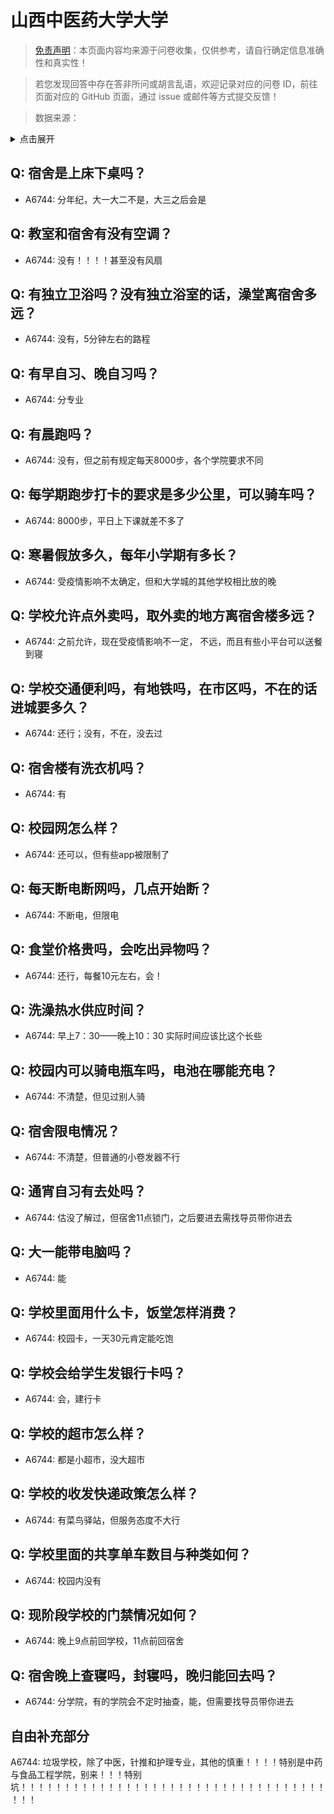 # 山西中医药大学大学

> [免责声明](https://colleges.chat/#_3)：本页面内容均来源于问卷收集，仅供参考，请自行确定信息准确性和真实性！

> 若您发现回答中存在答非所问或胡言乱语，欢迎记录对应的问卷 ID，前往页面对应的 GitHub 页面，通过 issue 或邮件等方式提交反馈！

> 数据来源：

<details><summary>点击展开</summary>
<ul>
<li>A6744: 匿名 (2022 年 06 月)</li>
</ul>
</details>

## Q: 宿舍是上床下桌吗？

- A6744: 分年纪，大一大二不是，大三之后会是

## Q: 教室和宿舍有没有空调？

- A6744: 没有！！！！甚至没有风扇

## Q: 有独立卫浴吗？没有独立浴室的话，澡堂离宿舍多远？

- A6744: 没有，5分钟左右的路程

## Q: 有早自习、晚自习吗？

- A6744: 分专业

## Q: 有晨跑吗？

- A6744: 没有，但之前有规定每天8000步，各个学院要求不同

## Q: 每学期跑步打卡的要求是多少公里，可以骑车吗？

- A6744: 8000步，平日上下课就差不多了

## Q: 寒暑假放多久，每年小学期有多长？

- A6744: 受疫情影响不太确定，但和大学城的其他学校相比放的晚

## Q: 学校允许点外卖吗，取外卖的地方离宿舍楼多远？

- A6744: 之前允许，现在受疫情影响不一定，
不远，而且有些小平台可以送餐到寝

## Q: 学校交通便利吗，有地铁吗，在市区吗，不在的话进城要多久？

- A6744: 还行；没有，不在，没去过

## Q: 宿舍楼有洗衣机吗？

- A6744: 有

## Q: 校园网怎么样？

- A6744: 还可以，但有些app被限制了

## Q: 每天断电断网吗，几点开始断？

- A6744: 不断电，但限电

## Q: 食堂价格贵吗，会吃出异物吗？

- A6744: 还行，每餐10元左右，会！

## Q: 洗澡热水供应时间？

- A6744: 早上7：30——晚上10：30
实际时间应该比这个长些

## Q: 校园内可以骑电瓶车吗，电池在哪能充电？

- A6744: 不清楚，但见过别人骑

## Q: 宿舍限电情况？

- A6744: 不清楚，但普通的小卷发器不行

## Q: 通宵自习有去处吗？

- A6744: 估没了解过，但宿舍11点锁门，之后要进去需找导员带你进去

## Q: 大一能带电脑吗？

- A6744: 能

## Q: 学校里面用什么卡，饭堂怎样消费？

- A6744: 校园卡，一天30元肯定能吃饱

## Q: 学校会给学生发银行卡吗？

- A6744: 会，建行卡

## Q: 学校的超市怎么样？

- A6744: 都是小超市，没大超市

## Q: 学校的收发快递政策怎么样？

- A6744: 有菜鸟驿站，但服务态度不大行

## Q: 学校里面的共享单车数目与种类如何？

- A6744: 校园内没有

## Q: 现阶段学校的门禁情况如何？

- A6744: 晚上9点前回学校，11点前回宿舍

## Q: 宿舍晚上查寝吗，封寝吗，晚归能回去吗？

- A6744: 分学院，有的学院会不定时抽查，能，但需要找导员带你进去

## 自由补充部分

A6744: 垃圾学校，除了中医，针推和护理专业，其他的慎重！！！！特别是中药与食品工程学院，别来！！！特别坑！！！！！！！！！！！！！！！！！！！！！！！！！！！！！！！！！！！！！！